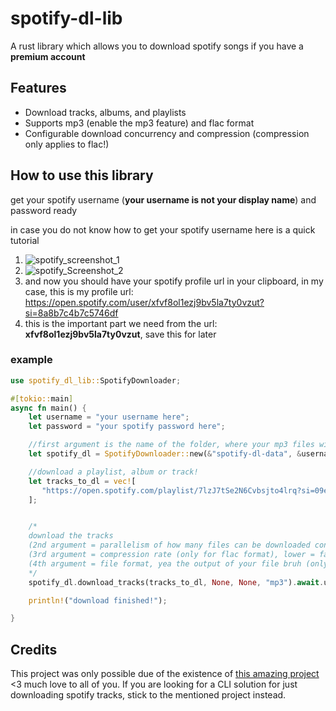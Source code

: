# spotify-dl-lib
A rust library which allows you to download spotify songs if you have a __premium account__

## Features
- Download tracks, albums, and playlists
- Supports mp3 (enable the mp3 feature) and flac format
- Configurable download concurrency and compression (compression only applies to flac!)

## How to use this library

get your spotify username (**your username is not your display name**) and password ready

in case you do not know how to get your spotify username here is a quick tutorial

1. ![spotify_screenshot_1](https://github.com/mari-rs/spotify-dl-lib/assets/98649425/97bceea6-fa1d-49b0-abde-633c6f0b2e11)
2. ![spotify_Screenshot_2](https://github.com/mari-rs/spotify-dl-lib/assets/98649425/f60a48eb-a612-498b-b688-6ea95f2eac44)
3. and now you should have your spotify profile url in your clipboard, in my case, this is my profile url: https://open.spotify.com/user/xfvf8ol1ezj9bv5la7ty0vzut?si=8a8b7c4b7c5746df
4. this is the important part we need from the url: **xfvf8ol1ezj9bv5la7ty0vzut**, save this for later

### example 
```rs
use spotify_dl_lib::SpotifyDownloader;

#[tokio::main]
async fn main() {
    let username = "your username here";
    let password = "your spotify password here";

    //first argument is the name of the folder, where your mp3 files will be dropped (folder will be created in your home dir)
    let spotify_dl = SpotifyDownloader::new(&"spotify-dl-data", &username, &password).await.unwrap();

    //download a playlist, album or track!
    let tracks_to_dl = vec![
       "https://open.spotify.com/playlist/7lzJ7tSe2N6Cvbsjto4lrq?si=09e7c2f655a840c5".to_string()
    ];


    /*
    download the tracks
    (2nd argument = parallelism of how many files can be downloaded concurrently (default value is 5 if None))
    (3rd argument = compression rate (only for flac format), lower = faster! higher = takes longer due of more processing (default value is 4 if None)
    (4th argument = file format, yea the output of your file bruh (only flac and mp3 are supported at the moment)
    */
    spotify_dl.download_tracks(tracks_to_dl, None, None, "mp3").await.unwrap();

    println!("download finished!");

}
```

## Credits
This project was only possible due of the existence of [this amazing project](https://github.com/GuillemCastro/spotify-dl) <3 much love to all of you. If you are looking for a CLI solution for just downloading spotify tracks, stick to the mentioned project instead. 
